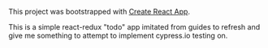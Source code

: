 This project was bootstrapped with [Create React App](https://github.com/facebook/create-react-app).

This is a simple react-redux "todo" app imitated from guides to refresh and give me something to attempt to implement cypress.io testing on. 



